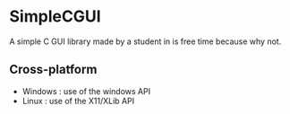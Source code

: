 # SimpleCGUI

A simple C GUI library made by a student in is free time because why not.

## Cross-platform

- Windows : use of the windows API
- Linux : use of the X11/XLib API
